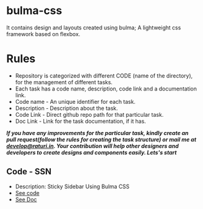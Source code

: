# bulma-css
It contains design and layouts created using bulma; A lightweight css framework based on flexbox.

# Rules
 - Repository is categorized with different CODE (name of the directory), for the management of different tasks.
 - Each task has a code name, description, code link and a documentation link.
 - Code name - An unique identifier for each task.
 - Description - Description about the task.
 - Code Link - Direct github repo path for that particular task.
 - Doc Link - Link for the task documentation, if it has.

 ***If you have any improvements for the particular task, kindly create an pull request(follow the rules for creating the task structure) or mail me at develop@raturi.in. Your contribution will help other designers and developers to create designs and components easily. Lets's start***

## Code - SSN
 - Description: Sticky Sidebar Using Bulma CSS
 - [See code](https://github.com/nitinraturi/bulma-css/tree/master/src/SSN)
 - [See Doc](https://raturi.in/blog/sticky-sidebar-with-bulma-css/)
